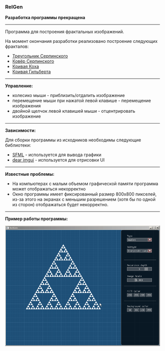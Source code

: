 ### ReIGen

**Разработка программы прекращена**

---

Программа для построения фрактальных изображений.

На момент окончания разработки реализовано построение следующих фракталов:

* [Треугольник Серпинского](https://ru.wikipedia.org/wiki/%D0%A2%D1%80%D0%B5%D1%83%D0%B3%D0%BE%D0%BB%D1%8C%D0%BD%D0%B8%D0%BA_%D0%A1%D0%B5%D1%80%D0%BF%D0%B8%D0%BD%D1%81%D0%BA%D0%BE%D0%B3%D0%BE)
* [Ковёр Серпинского](https://ru.wikipedia.org/wiki/%D0%9A%D0%BE%D0%B2%D1%91%D1%80_%D0%A1%D0%B5%D1%80%D0%BF%D0%B8%D0%BD%D1%81%D0%BA%D0%BE%D0%B3%D0%BE)
* [Кривая Коха](https://ru.wikipedia.org/wiki/%D0%9A%D1%80%D0%B8%D0%B2%D0%B0%D1%8F_%D0%9A%D0%BE%D1%85%D0%B0)
* [Кривая Гильберта](https://ru.wikipedia.org/wiki/%D0%9A%D1%80%D0%B8%D0%B2%D0%B0%D1%8F_%D0%93%D0%B8%D0%BB%D1%8C%D0%B1%D0%B5%D1%80%D1%82%D0%B0)

---

**Управление:**

* колесико мыши - приблизить/отдалить изображение
* перемещение мыши при нажатой левой клавише - перемещение изображения
* двойной щелчок левой клавишей мыши - отцентрировать изображение

---

**Зависимости:**

Для сборки программы из исходников необходимы следующие библиотеки:
* [SFML](https://github.com/SFML/SFML) - используется для вывода графики
* [dear imgui](https://github.com/ocornut/imgui) - используется для отрисовки UI


---

**Известные проблемы:**

* На компьютерах с малым объемом графической памяти программа может отображаться некорректно
* Окно программы имеет фиксированный размер 800х800 пикселей, из-за этого на экранах с меньшим разрешением (хотя бы по одной из сторон) отображаться будет некорректно.

---

**Пример работы программы:**

![example](https://raw.githubusercontent.com/a-gridnev/GFOR/master/C%2B%2B_ReIGen/ReIGen.gif)